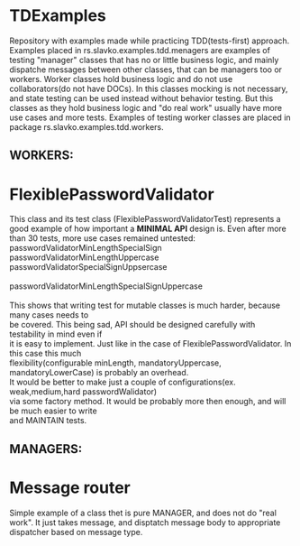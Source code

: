 # TDExamples
Repository with examples made while practicing TDD(tests-first) approach.
Examples placed in rs.slavko.examples.tdd.menagers are examples of testing "manager" classes that
has no or little business logic, and mainly dispatche messages between other classes, that can be managers too
or workers. Worker classes hold business logic and do not use collaborators(do not have DOCs). In this classes
mocking is not necessary, and state testing can be used instead without behavior testing. But this classes as they hold
business logic and "do real work" usually have more use cases and more tests. Examples of testing worker classes are
placed in package rs.slavko.examples.tdd.workers.

## WORKERS:
# FlexiblePasswordValidator
This class and its test class (FlexiblePasswordValidatorTest) represents a<br/>
good example of how important a <b>MINIMAL API</b> design is. Even after more<br/>
than 30 tests, more use cases remained untested:<br/>
  passwordValidatorMinLengthSpecialSign<br/>
  passwordValidatorMinLengthUppercase<br/>
  passwordValidatorSpecialSignUppsercase<br/>	
  passwordValidatorMinLengthSpecialSignUppercase<br/>	 
This shows that writing test for mutable classes is much harder, because many cases needs to<br/>
be covered. This being sad, API should be designed carefully with testability in mind even if<br/>
it is easy to implement. Just like in the case of FlexiblePasswordValidator. In this case this much <br/>
flexibility(configurable minLength, mandatoryUppercase, mandatoryLowerCase) is probably an overhead.<br/>
It would be better to make just a couple of configurations(ex. weak,medium,hard passwordWalidator)<br/>
via some factory method. It would be probably more then enough, and will be much easier to write<br/>
and MAINTAIN tests.

## MANAGERS:
# Message router
Simple example of a class thet is pure MANAGER, and does not do "real work". It just takes message, and disptatch
message body to appropriate dispatcher based on message type.